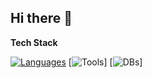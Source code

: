 ## Hi there 👋

**Tech Stack**

[![Languages](https://skillicons.dev/icons?i=python,java)](https://skillicons.dev)
[![Tools](https://skillicons.dev/icons?i=gcp,docker,kafka)]
[![DBs](https://skillicons.dev/icons?i=mysql,postgres,redis)]

<!--
**DDSNA/DDSNA** is a ✨ _special_ ✨ repository because its `README.md` (this file) appears on your GitHub profile.

Here are some ideas to get you started:

- 🔭 I’m currently working on ...
- 🌱 I’m currently learning ...
- 👯 I’m looking to collaborate on ...
- 🤔 I’m looking for help with ...
- 💬 Ask me about ...
- 📫 How to reach me: ...
- 😄 Pronouns: ...
- ⚡ Fun fact: ...
-->
